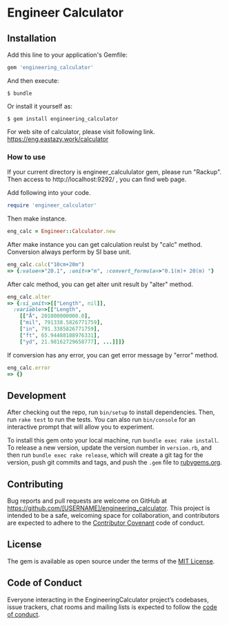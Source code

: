 # Engineer Calculator

## Installation

Add this line to your application's Gemfile:

```ruby
gem 'engineering_calculator'
```

And then execute:

    $ bundle

Or install it yourself as:

    $ gem install engineering_calculator

For web site of calculator, please visit following link.
https://eng.eastazy.work/calculator

### How to use

If your current directory is engineer_calcululator gem,
please run "Rackup". Then access to http://localhost:9292/ , you can find web page.

Add following into your code.
```ruby
require 'engineer_calculator'
```

Then make instance.

```ruby
eng_calc = Engineer::Calculator.new
```

After make instance you can get calculation reulst by "calc" method.
Conversion always perform by SI base unit.
```ruby
eng_calc.calc("10cm+20m")
=> {:value=>"20.1", :unit=>"m", :convert_formula=>"0.1(m)+ 20(m) "}
```

After calc method, you can get alter unit result by "alter" method.
```ruby
eng_calc.alter
=> {:si_unit=>[["Length", nil]],
  :variable=>[["Length",
    [["Å", 201000000000.0],
    ["mil", 791338.5826771759],
    ["in", 791.3385826771759],
    ["ft", 65.94488188976331],
    ["yd", 21.98162729658777], ...]]]}
```

If conversion has any error, you can get error message by "error" method.
```ruby
eng_calc.error
=> {}
```

## Development

After checking out the repo, run `bin/setup` to install dependencies. Then, run `rake test` to run the tests. You can also run `bin/console` for an interactive prompt that will allow you to experiment.

To install this gem onto your local machine, run `bundle exec rake install`. To release a new version, update the version number in `version.rb`, and then run `bundle exec rake release`, which will create a git tag for the version, push git commits and tags, and push the `.gem` file to [rubygems.org](https://rubygems.org).

## Contributing

Bug reports and pull requests are welcome on GitHub at https://github.com/[USERNAME]/engineering_calculator. This project is intended to be a safe, welcoming space for collaboration, and contributors are expected to adhere to the [Contributor Covenant](http://contributor-covenant.org) code of conduct.

## License

The gem is available as open source under the terms of the [MIT License](https://opensource.org/licenses/MIT).

## Code of Conduct

Everyone interacting in the EngineeringCalculator project’s codebases, issue trackers, chat rooms and mailing lists is expected to follow the [code of conduct](https://github.com/[USERNAME]/engineering_calculator/blob/master/CODE_OF_CONDUCT.md).
